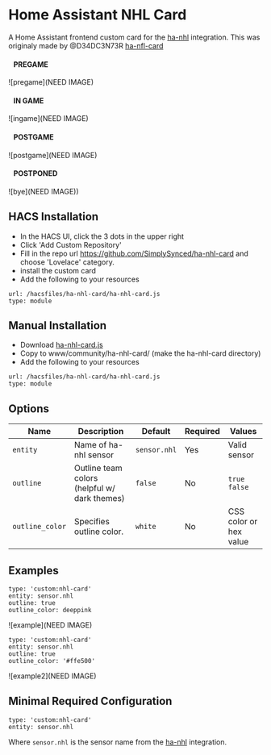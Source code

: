 # Home Assistant NHL Card
A Home Assistant frontend custom card for the [ha-nhl](https://github.com/simplysynced/ha-nhl) integration.  This was originaly made by @D34DC3N73R [ha-nfl-card](https://github.com/D34DC3N73R/ha-nfl-card)

#### &nbsp;&nbsp;&nbsp;PREGAME

![pregame](NEED IMAGE)

#### &nbsp;&nbsp;&nbsp;IN GAME

![ingame](NEED IMAGE)

#### &nbsp;&nbsp;&nbsp;POSTGAME

![postgame](NEED IMAGE)

#### &nbsp;&nbsp;&nbsp;POSTPONED

![bye](NEED IMAGE))


## HACS Installation
 - In the HACS UI, click the 3 dots in the upper right
 - Click 'Add Custom Repository'
 - Fill in the repo url https://github.com/SimplySynced/ha-nhl-card and choose 'Lovelace' category.
 - install the custom card
 - Add the following to your resources
```
url: /hacsfiles/ha-nhl-card/ha-nhl-card.js
type: module
```

## Manual Installation
 - Download [ha-nhl-card.js](https://raw.githubusercontent.com/SimplySynced/ha-nhl-card/main/dist/ha-nhl-card.js)
 - Copy to www/community/ha-nhl-card/ (make the ha-nhl-card directory)
 - Add the following to your resources
```
url: /hacsfiles/ha-nhl-card/ha-nhl-card.js
type: module
```

## Options
| Name | Description | Default | Required |  Values |
| --- | --- | --- | --- | --- |
| `entity` | Name of ha-nhl sensor | `sensor.nhl` | Yes  | Valid sensor |
| `outline` | Outline team colors (helpful w/ dark themes) |`false` | No |  `true` `false` |
| `outline_color` | Specifies outline color. | `white` | No |  CSS color or hex value  |

## Examples
```
type: 'custom:nhl-card'
entity: sensor.nhl
outline: true
outline_color: deeppink
```
![example](NEED IMAGE)


```
type: 'custom:nhl-card'
entity: sensor.nhl
outline: true
outline_color: '#ffe500'
```
![example2](NEED IMAGE)

## Minimal Required Configuration
```
type: 'custom:nhl-card'
entity: sensor.nhl
```
Where `sensor.nhl` is the sensor name from the [ha-nhl](https://github.com/simplysynced/ha-nhl) integration.
